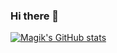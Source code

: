 ### Hi there 👋

[![Magik's GitHub stats](https://github-readme-stats.vercel.app/api?username=useddiscord)](https://github.com/UsedDiscord/github-readme-stats)

<!--
**UsedDiscord/UsedDiscord** is a ✨ _special_ ✨ repository because its `README.md` (this file) appears on your GitHub profile.



Here are some ideas to get you started:

- 🔭 I’m currently working on ...
- 🌱 I’m currently learning ...
- 👯 I’m looking to collaborate on ...
- 🤔 I’m looking for help with ...
- 💬 Ask me about ...
- 📫 How to reach me: ...
- 😄 Pronouns: ...
- ⚡ Fun fact: ...
-->

